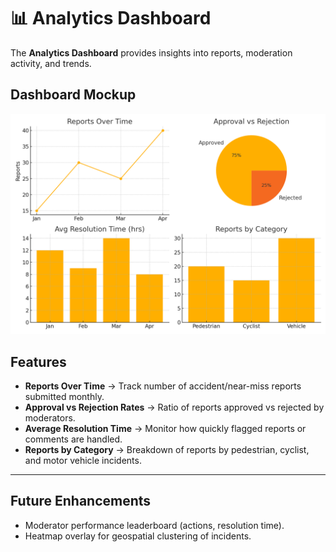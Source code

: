# 📊 Analytics Dashboard

The **Analytics Dashboard** provides insights into reports, moderation activity, and trends.

## Dashboard Mockup

![Analytics Dashboard](analytics_dashboard.png)

## Features

- **Reports Over Time** → Track number of accident/near-miss reports submitted monthly.  
- **Approval vs Rejection Rates** → Ratio of reports approved vs rejected by moderators.  
- **Average Resolution Time** → Monitor how quickly flagged reports or comments are handled.  
- **Reports by Category** → Breakdown of reports by pedestrian, cyclist, and motor vehicle incidents.  

---

## Future Enhancements
- Moderator performance leaderboard (actions, resolution time).  
- Heatmap overlay for geospatial clustering of incidents.  
